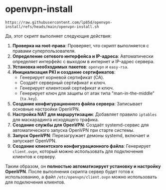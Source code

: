# openvpn-install
```
https://raw.githubusercontent.com/lp85d/openvpn-install/refs/heads/main/openvpn-install.sh
```

Да, этот скрипт выполняет следующие действия:

1. **Проверка на root-права**: Проверяет, что скрипт выполняется с правами суперпользователя.
2. **Определение сетевого интерфейса и IP-адреса**: Автоматически определяет интерфейс с выходом в интернет и IP-адрес сервера.
3. **Установка необходимых пакетов**: `openvpn` и `easy-rsa`.
4. **Инициализация PKI и создание сертификатов**:
   - Генерирует корневой сертификат (CA).
   - Создаёт серверный сертификат и ключ.
   - Генерирует клиентский сертификат и ключ.
   - Генерирует ключ для защиты от атак типа "man-in-the-middle" (`ta.key`).
5. **Создание конфигурационного файла сервера**: Записывает основные настройки OpenVPN.
6. **Настройка NAT для маршрутизации**: Добавляет правило `iptables` для маскарадинга исходящего трафика.
7. **Создание службы для OpenVPN**: Создаёт systemd-сервис для автоматического запуска OpenVPN при старте системы.
8. **Запуск OpenVPN**: Перезагружает демоны systemd, включает и запускает OpenVPN.
9. **Создание клиентского конфигурационного файла**: Генерирует `client.ovpn`, который можно использовать для подключения клиентов к серверу.

Таким образом, он **полностью автоматизирует установку и настройку OpenVPN**. После выполнения скрипта сервер будет готов к использованию, а файл `/etc/openvpn/client.ovpn` можно использовать для подключения клиентов.
